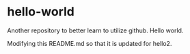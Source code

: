 # hello-world
Another repository to better learn to utilize github. Hello world.

Modifying this README.md so that it is updated for hello2. 

